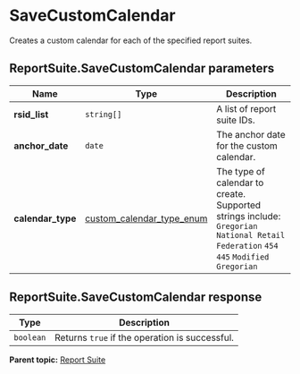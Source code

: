 # SaveCustomCalendar

Creates a custom calendar for each of the specified report suites.

## ReportSuite.SaveCustomCalendar parameters

|Name|Type|Description|
|----|----|-----------|
|**rsid_list** |`string[]` | A list of report suite IDs. |
|**anchor_date** |`date` | The anchor date for the custom calendar. |
|**calendar_type** | [custom_calendar_type_enum](../../data_types/r_custom_calendar_type_enum.md#) | The type of calendar to create. Supported strings include: `Gregorian` `National Retail Federation` `454` `445` `Modified Gregorian` |

## ReportSuite.SaveCustomCalendar response

|Type|Description|
|----|-----------|
|`boolean` | Returns `true` if the operation is successful. |

**Parent topic:** [Report Suite](../../methods/report_suite/r_methods_reportsuite.md)

